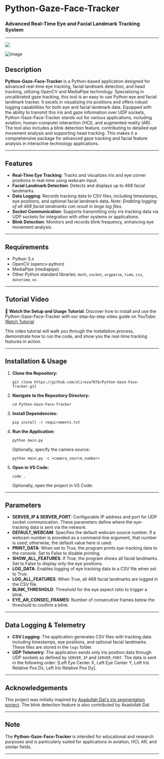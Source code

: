 
# Python-Gaze-Face-Tracker

### Advanced Real-Time Eye and Facial Landmark Tracking System

---
<img src="https://github.com/alireza787b/Python-Gaze-Face-Tracker/assets/30341941/0e4b8068-9d80-4573-b5e7-2a2a6061c594" style="text-align:center">

![image](https://github.com/alireza787b/Python-Gaze-Face-Tracker/assets/30341941/ce20ac3a-6785-448e-85df-4d2dd5f22040)

## Description
**Python-Gaze-Face-Tracker**  is a Python-based application designed for advanced real-time eye tracking, facial landmark detection, and head tracking, utilizing OpenCV and MediaPipe technology. Specializing in uncalibrated gaze tracking, this tool is an easy to use Python eye and facial landmark tracker. It excels in visualizing iris positions and offers robust logging capabilities for both eye and facial landmark data. Equipped with the ability to transmit this iris and gaze information over UDP sockets, Python-Gaze-Face-Tracker stands out for various applications, including aviation, human-computer interaction (HCI), and augmented reality (AR). The tool also includes a blink detection feature, contributing to detailed eye movement analysis and supporting head tracking. This makes it a comprehensive package for advanced gaze tracking and facial feature analysis in interactive technology applications.





---

## Features
- **Real-Time Eye Tracking**: Tracks and visualizes iris and eye corner positions in real-time using webcam input.
- **Facial Landmark Detection**: Detects and displays up to 468 facial landmarks.
- **Data Logging**: Records tracking data to CSV files, including timestamps, eye positions, and optional facial landmark data. *Note: Enabling logging of all 468 facial landmarks can result in large log files.*
- **Socket Communication**: Supports transmitting only iris tracking data via UDP sockets for integration with other systems or applications.
- **Blink Detection**: Monitors and records blink frequency, enhancing eye movement analysis.
---

## Requirements
- Python 3.x
- OpenCV (opencv-python)
- MediaPipe (mediapipe)
- Other Python standard libraries: `math`, `socket`, `argparse`, `time`, `csv`, `datetime`, `os`

---
## Tutorial Video
🎥 **Watch the Setup and Usage Tutorial**: Discover how to install and use the Python-Gaze-Face-Tracker with our step-by-step video guide on YouTube: [Watch Tutorial](https://www.youtube.com/watch?v=UgC2GggTks0)

This video tutorial will walk you through the installation process, demonstrate how to run the code, and show you the real-time tracking features in action.


---

## Installation & Usage

1. **Clone the Repository:**
   ```
   git clone https://github.com/alireza787b/Python-Gaze-Face-Tracker.git
   ```

2. **Navigate to the Repository Directory:**
   ```
   cd Python-Gaze-Face-Tracker
   ```

3. **Install Dependencies:**
   ```
   pip install -r requirements.txt
   ```

4. **Run the Application:**
   ```
   python main.py
   ```

   Optionally, specify the camera source:
   ```
   python main.py -c <camera_source_number>
   ```

5. **Open in VS Code:**
   ```
   code .
   ```
      Optionally, open the project in VS Code:




---

## Parameters
- **SERVER_IP & SERVER_PORT**: Configurable IP address and port for UDP socket communication. These parameters define where the eye-tracking data is sent via the network.
- **DEFAULT_WEBCAM**: Specifies the default webcam source number. If a webcam number is provided as a command-line argument, that number is used; otherwise, the default value here is used.
- **PRINT_DATA**: When set to True, the program prints eye-tracking data to the console. Set to False to disable printing.
- **SHOW_ALL_FEATURES**: If True, the program shows all facial landmarks. Set to False to display only the eye positions.
- **LOG_DATA**: Enables logging of eye tracking data to a CSV file when set to True.
- **LOG_ALL_FEATURES**: When True, all 468 facial landmarks are logged in the CSV file.
- **BLINK_THRESHOLD**: Threshold for the eye aspect ratio to trigger a blink.
- **EYE_AR_CONSEC_FRAMES**: Number of consecutive frames below the threshold to confirm a blink.

---

## Data Logging & Telemetry
- **CSV Logging**: The application generates CSV files with tracking data including timestamps, eye positions, and optional facial landmarks. These files are stored in the `logs` folder.
- **UDP Telemetry**: The application sends only iris position data through UDP sockets as defined by `SERVER_IP` and `SERVER_PORT`. The data is sent in the following order: [Left Eye Center X, Left Eye Center Y, Left Iris Relative Pos Dx, Left Iris Relative Pos Dy].

---

## Acknowledgements
This project was initially inspired by [Asadullah Dal's iris segmentation project](https://github.com/Asadullah-Dal17/iris-Segmentation-mediapipe-python).
The blink detection feature is also contributed by Asadullah Dal.

---

## Note
The **Python-Gaze-Face-Tracker** is intended for educational and research purposes and is particularly suited for applications in aviation, HCI, AR, and similar fields.

---
